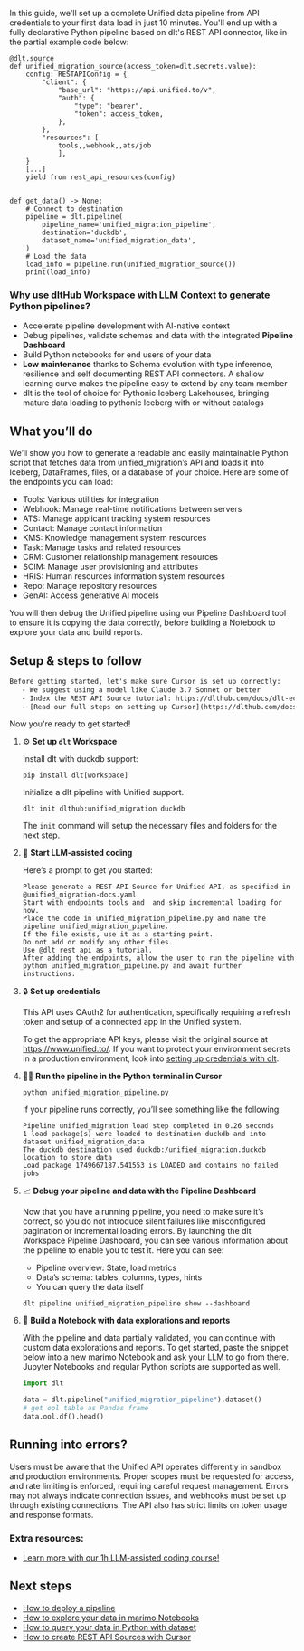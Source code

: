 In this guide, we'll set up a complete Unified data pipeline from API credentials to your first data load in just 10 minutes. You'll end up with a fully declarative Python pipeline based on dlt's REST API connector, like in the partial example code below:

```python-outcome
@dlt.source
def unified_migration_source(access_token=dlt.secrets.value):
    config: RESTAPIConfig = {
        "client": {
            "base_url": "https://api.unified.to/v",
            "auth": {
                "type": "bearer",
                "token": access_token,
            },
        },
        "resources": [
            tools,,webhook,,ats/job
            ],
    }
    [...]
    yield from rest_api_resources(config)


def get_data() -> None:
    # Connect to destination
    pipeline = dlt.pipeline(
        pipeline_name='unified_migration_pipeline',
        destination='duckdb',
        dataset_name='unified_migration_data', 
    )
    # Load the data
    load_info = pipeline.run(unified_migration_source())
    print(load_info) 
```

### Why use dltHub Workspace with LLM Context to generate Python pipelines?

- Accelerate pipeline development with AI-native context
- Debug pipelines, validate schemas and data with the integrated **Pipeline Dashboard**
- Build Python notebooks for end users of your data
- **Low maintenance** thanks to Schema evolution with type inference, resilience and self documenting REST API connectors. A shallow learning curve makes the pipeline easy to extend by any team member
- dlt is the tool of choice for Pythonic Iceberg Lakehouses, bringing mature data loading to pythonic Iceberg with or without catalogs

## What you’ll do

We’ll show you how to generate a readable and easily maintainable Python script that fetches data from unified_migration’s API and loads it into Iceberg, DataFrames, files, or a database of your choice. Here are some of the endpoints you can load:

- Tools: Various utilities for integration
- Webhook: Manage real-time notifications between servers
- ATS: Manage applicant tracking system resources
- Contact: Manage contact information
- KMS: Knowledge management system resources
- Task: Manage tasks and related resources
- CRM: Customer relationship management resources
- SCIM: Manage user provisioning and attributes
- HRIS: Human resources information system resources
- Repo: Manage repository resources
- GenAI: Access generative AI models

You will then debug the Unified pipeline using our Pipeline Dashboard tool to ensure it is copying the data correctly, before building a Notebook to explore your data and build reports.

## Setup & steps to follow

```default
Before getting started, let's make sure Cursor is set up correctly:
   - We suggest using a model like Claude 3.7 Sonnet or better
   - Index the REST API Source tutorial: https://dlthub.com/docs/dlt-ecosystem/verified-sources/rest_api/ and add it to context as **@dlt rest api**
   - [Read our full steps on setting up Cursor](https://dlthub.com/docs/dlt-ecosystem/llm-tooling/cursor-restapi#23-configuring-cursor-with-documentation)
```

Now you're ready to get started!

1. ⚙️ **Set up `dlt` Workspace**
    
    Install dlt with duckdb support:
    ```shell
    pip install dlt[workspace]
    ```

    Initialize a dlt pipeline with Unified support.
    ```shell
    dlt init dlthub:unified_migration duckdb
    ```

    The `init` command will setup the necessary files and folders for the next step.
    
2. 🤠 **Start LLM-assisted coding**
    
    Here’s a prompt to get you started:
    
    ```prompt
    Please generate a REST API Source for Unified API, as specified in @unified_migration-docs.yaml 
    Start with endpoints tools and  and skip incremental loading for now. 
    Place the code in unified_migration_pipeline.py and name the pipeline unified_migration_pipeline. 
    If the file exists, use it as a starting point. 
    Do not add or modify any other files. 
    Use @dlt rest api as a tutorial. 
    After adding the endpoints, allow the user to run the pipeline with python unified_migration_pipeline.py and await further instructions.
    ```

    
3. 🔒 **Set up credentials** 
    
    This API uses OAuth2 for authentication, specifically requiring a refresh token and setup of a connected app in the Unified system.
    
    To get the appropriate API keys, please visit the original source at https://www.unified.to/.
    If you want to protect your environment secrets in a production environment, look into [setting up credentials with dlt](https://dlthub.com/docs/walkthroughs/add_credentials).
    
4. 🏃‍♀️ **Run the pipeline in the Python terminal in Cursor**
    
    ```shell
    python unified_migration_pipeline.py
    ```
    
    If your pipeline runs correctly, you’ll see something like the following:
    
    ```shell
    Pipeline unified_migration load step completed in 0.26 seconds
    1 load package(s) were loaded to destination duckdb and into dataset unified_migration_data
    The duckdb destination used duckdb:/unified_migration.duckdb location to store data
    Load package 1749667187.541553 is LOADED and contains no failed jobs
    ```
    
5. 📈 **Debug your pipeline and data with the Pipeline Dashboard**

    Now that you have a running pipeline, you need to make sure it’s correct, so you do not introduce silent failures like misconfigured pagination or incremental loading errors. By launching the dlt Workspace Pipeline Dashboard, you can see various information about the pipeline to enable you to test it. Here you can see:
    - Pipeline overview: State, load metrics
    - Data’s schema: tables, columns, types, hints
    - You can query the data itself
    
    ```shell
    dlt pipeline unified_migration_pipeline show --dashboard
    ```
    
6. 🐍 **Build a Notebook with data explorations and reports**

    With the pipeline and data partially validated, you can continue with custom data explorations and reports. To get started, paste the snippet below into a new marimo Notebook and ask your LLM to go from there. Jupyter Notebooks and regular Python scripts are supported as well.

    
    ```python
    import dlt

   data = dlt.pipeline("unified_migration_pipeline").dataset()
   # get ool table as Pandas frame
   data.ool.df().head()
    ```

## Running into errors?

Users must be aware that the Unified API operates differently in sandbox and production environments. Proper scopes must be requested for access, and rate limiting is enforced, requiring careful request management. Errors may not always indicate connection issues, and webhooks must be set up through existing connections. The API also has strict limits on token usage and response formats.

### Extra resources:

- [Learn more with our 1h LLM-assisted coding course!](https://www.youtube.com/watch?v=GGid70rnJuM)

## Next steps

- [How to deploy a pipeline](https://dlthub.com/docs/walkthroughs/deploy-a-pipeline)
- [How to explore your data in marimo Notebooks](https://dlthub.com/docs/general-usage/dataset-access/marimo)
- [How to query your data in Python with dataset](https://dlthub.com/docs/general-usage/dataset-access/dataset)
- [How to create REST API Sources with Cursor](https://dlthub.com/docs/dlt-ecosystem/llm-tooling/cursor-restapi)